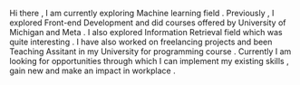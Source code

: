 Hi there ,
I am currently exploring Machine learning field .
Previously , I explored Front-end Development and did courses offered by University of Michigan and Meta .
I also explored Information Retrieval field which was quite interesting .
I have also worked on freelancing projects and been Teaching Assitant in my University for programming course .
Currently I am looking for opportunities through which I can implement my existing skills , gain new and make an impact in workplace .

